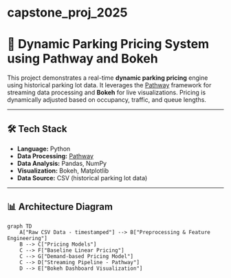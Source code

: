 # capstone_proj_2025
# 🚗 Dynamic Parking Pricing System using Pathway and Bokeh

This project demonstrates a real-time **dynamic parking pricing** engine using historical parking lot data. It leverages the [Pathway](https://pathway.com) framework for streaming data processing and **Bokeh** for live visualizations. Pricing is dynamically adjusted based on occupancy, traffic, and queue lengths.

---

## 🛠️ Tech Stack

- **Language:** Python
- **Data Processing:** [Pathway](https://pathway.com)
- **Data Analysis:** Pandas, NumPy
- **Visualization:** Bokeh, Matplotlib
- **Data Source:** CSV (historical parking lot data)

---

## 📊 Architecture Diagram

```mermaid
graph TD
    A["Raw CSV Data - timestamped"] --> B["Preprocessing & Feature Engineering"]
    B --> C["Pricing Models"]
    C --> F["Baseline Linear Pricing"]
    C --> G["Demand-based Pricing Model"]
    C --> D["Streaming Pipeline - Pathway"]
    D --> E["Bokeh Dashboard Visualization"]
```

